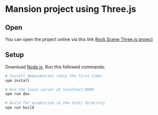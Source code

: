 # Mansion project using Three.js

## Open
You can open the project online via this link [Rock Scene Three.js project](https://jazzy-torte-a01f0a.netlify.app/)

## Setup
Download [Node.js](https://nodejs.org/en/download/).
Run this followed commands:

``` bash
# Install dependencies (only the first time)
npm install

# Run the local server at localhost:8080
npm run dev

# Build for production in the dist/ directory
npm run build
```
